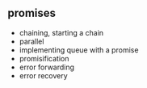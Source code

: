 ## promises
- chaining, starting a chain
- parallel
- implementing queue with a promise
- promisification
- error forwarding
- error recovery

